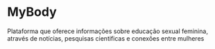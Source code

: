 # MyBody
Plataforma que oferece informações sobre educação sexual feminina, através de notícias, pesquisas cientificas e conexões entre mulheres 
